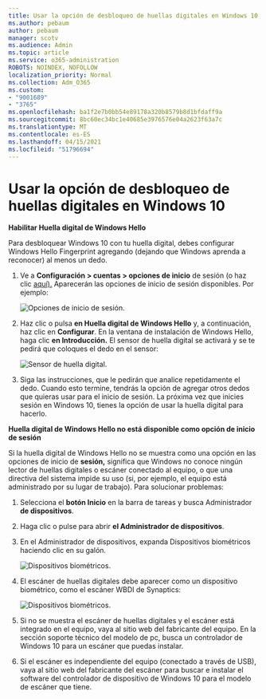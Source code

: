```yaml
---
title: Usar la opción de desbloqueo de huellas digitales en Windows 10
ms.author: pebaum
author: pebaum
manager: scotv
ms.audience: Admin
ms.topic: article
ms.service: o365-administration
ROBOTS: NOINDEX, NOFOLLOW
localization_priority: Normal
ms.collection: Adm_O365
ms.custom:
- "9001689"
- "3765"
ms.openlocfilehash: ba1f2e7b0bb54e89178a320b8579b8d1bfdaff9a
ms.sourcegitcommit: 8bc60ec34bc1e40685e3976576e04a2623f63a7c
ms.translationtype: MT
ms.contentlocale: es-ES
ms.lasthandoff: 04/15/2021
ms.locfileid: "51796694"
---
```

# <a name="use-fingerprint-unlock-option-in-windows-10"></a>Usar la opción de desbloqueo de huellas digitales en Windows 10

**Habilitar Huella digital de Windows Hello**

Para desbloquear Windows 10 con tu huella digital, debes configurar Windows Hello Fingerprint agregando (dejando que Windows aprenda a reconocer) al menos un dedo. 

1. Ve a **Configuración > cuentas > opciones de inicio** de sesión (o haz clic [aquí).](ms-settings:signinoptions?activationSource=GetHelp) Aparecerán las opciones de inicio de sesión disponibles. Por ejemplo:

    ![Opciones de inicio de sesión.](media/sign-in-options.png)

2. Haz clic o pulsa **en Huella digital de Windows Hello** y, a continuación, haz clic en **Configurar**. En la ventana de instalación de Windows Hello, haga clic **en Introducción.** El sensor de huella digital se activará y se te pedirá que coloques el dedo en el sensor:

   ![Sensor de huella digital.](media/fingerprint-sensor.png)

3. Siga las instrucciones, que le pedirán que analice repetidamente el dedo. Cuando esto termine, tendrás la opción de agregar otros dedos que quieras usar para el inicio de sesión. La próxima vez que inicies sesión en Windows 10, tienes la opción de usar la huella digital para hacerlo.

**Huella digital de Windows Hello no está disponible como opción de inicio de sesión**

Si la huella digital de Windows Hello no se muestra como una opción en las opciones de inicio de **sesión,** significa que Windows no conoce ningún lector de huellas digitales o escáner conectado al equipo, o que una directiva del sistema impide su uso (si, por ejemplo, el equipo está administrado por su lugar de trabajo). Para solucionar problemas: 

1. Selecciona el **botón Inicio** en la barra de tareas y busca Administrador **de dispositivos**.

2. Haga clic o pulse para abrir **el Administrador de dispositivos**.

3. En el Administrador de dispositivos, expanda Dispositivos biométricos haciendo clic en su galón.

   ![Dispositivos biométricos.](media/biometric-devices.png)

4. El escáner de huellas digitales debe aparecer como un dispositivo biométrico, como el escáner WBDI de Synaptics:

   ![Dispositivos biométricos.](media/biometric-devices-expanded.png)

5. Si no se muestra el escáner de huellas digitales y el escáner está integrado en el equipo, vaya al sitio web del fabricante del equipo. En la sección soporte técnico del modelo de pc, busca un controlador de Windows 10 para un escáner que puedas instalar.

6. Si el escáner es independiente del equipo (conectado a través de USB), vaya al sitio web del fabricante del escáner para buscar e instalar el software del controlador de dispositivo de Windows 10 para el modelo de escáner que tiene.
